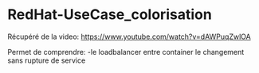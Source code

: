 # RedHat-UseCase_colorisation

Récupéré de la video:
https://www.youtube.com/watch?v=dAWPuqZwlOA

Permet de comprendre:
-le loadbalancer entre container
le changement sans rupture de service
